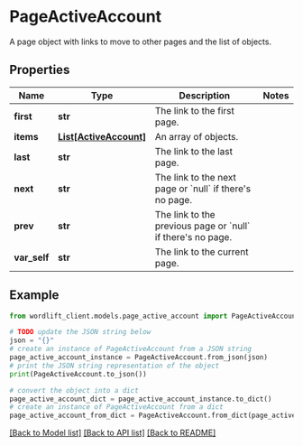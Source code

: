 # PageActiveAccount

A page object with links to move to other pages and the list of objects.

## Properties

Name | Type | Description | Notes
------------ | ------------- | ------------- | -------------
**first** | **str** | The link to the first page. | 
**items** | [**List[ActiveAccount]**](ActiveAccount.md) | An array of objects. | 
**last** | **str** | The link to the last page. | 
**next** | **str** | The link to the next page or &#x60;null&#x60; if there&#39;s no page. | 
**prev** | **str** | The link to the previous page or &#x60;null&#x60; if there&#39;s no page. | 
**var_self** | **str** | The link to the current page. | 

## Example

```python
from wordlift_client.models.page_active_account import PageActiveAccount

# TODO update the JSON string below
json = "{}"
# create an instance of PageActiveAccount from a JSON string
page_active_account_instance = PageActiveAccount.from_json(json)
# print the JSON string representation of the object
print(PageActiveAccount.to_json())

# convert the object into a dict
page_active_account_dict = page_active_account_instance.to_dict()
# create an instance of PageActiveAccount from a dict
page_active_account_from_dict = PageActiveAccount.from_dict(page_active_account_dict)
```
[[Back to Model list]](../README.md#documentation-for-models) [[Back to API list]](../README.md#documentation-for-api-endpoints) [[Back to README]](../README.md)


